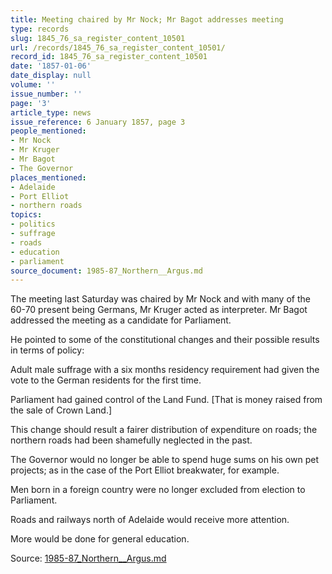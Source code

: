 ```yaml
---
title: Meeting chaired by Mr Nock; Mr Bagot addresses meeting
type: records
slug: 1845_76_sa_register_content_10501
url: /records/1845_76_sa_register_content_10501/
record_id: 1845_76_sa_register_content_10501
date: '1857-01-06'
date_display: null
volume: ''
issue_number: ''
page: '3'
article_type: news
issue_reference: 6 January 1857, page 3
people_mentioned:
- Mr Nock
- Mr Kruger
- Mr Bagot
- The Governor
places_mentioned:
- Adelaide
- Port Elliot
- northern roads
topics:
- politics
- suffrage
- roads
- education
- parliament
source_document: 1985-87_Northern__Argus.md
---
```


The meeting last Saturday was chaired by Mr Nock and with many of the 60-70 present being Germans, Mr Kruger acted as interpreter.  Mr Bagot addressed the meeting as a candidate for Parliament.

He pointed to some of the constitutional changes and their possible results in terms of policy:

Adult male suffrage with a six months residency requirement had given the vote to the German residents for the first time.

Parliament had gained control of the Land Fund. [That is money raised from the sale of Crown Land.]

This change should result a fairer distribution of expenditure on roads; the northern roads had been shamefully neglected in the past.

The Governor would no longer be able to spend huge sums on his own pet projects; as in the case of the Port Elliot breakwater, for example.

Men born in a foreign country were no longer excluded from election to Parliament.

Roads and railways north of Adelaide would receive more attention.

More would be done for general education.

Source: [1985-87_Northern__Argus.md](/downloads/markdown/1985-87_Northern__Argus.md)
